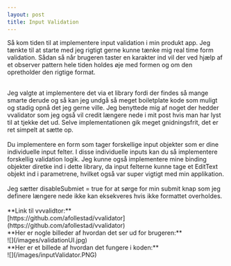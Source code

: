 ```yaml
---
layout: post
title: Input Validation
---
```

Så kom tiden til at implementere input validation i min produkt app. Jeg tænkte til at starte med jeg rigtigt gerne kunne tænke mig real
time form validation. Sådan så når brugeren taster en karakter ind vil der ved hjælp af et observer pattern hele tiden holdes øje med
formen og om den opretholder den rigtige format.
<br>
<!--more-->
<br>
Jeg valgte at implementere det via et library fordi der findes så mange smarte derude og så kan jeg undgå så meget
boiletplate kode som muligt og stadig opnå det jeg gerne ville. Jeg benyttede mig af noget der hedder vvalidator
som jeg også vil credit længere nede i mit post hvis man har lyst til at tjekke det ud. Selve implementationen gik meget gnidningsfrit,
det er ret simpelt at sætte op. 
<br>
<br>
Du implementere en form som tager forskellige input objekter som er dine individuelle input felter.
I disse individuelle inputs kan du så implementere forskellig validation logik. Jeg kunne også implementere mine binding objekter diretke ind i dette library, da input felterne kunne tage et EditText objekt ind i parametrene, hvilket også var super vigtigt
med min applikation. <br>
<br>
Jeg sætter disableSubmiet = true for at sørge for min submit knap som jeg definere længere nede ikke kan eksekveres hvis ikke formattet
overholdes.
<br>
<br>
**Link til vvvalidtor:**
<br>
[https://github.com/afollestad/vvalidator](https://github.com/afollestad/vvalidator)
<br>
**Her er nogle billeder af hvordan det ser ud for brugeren:**
<br>
![](/images/validationUI.jpg)
<br>
**Her er et billede af hvordan det fungere i koden:**
<br>
![](/images/inputValidator.PNG)
